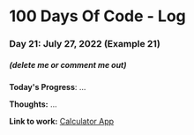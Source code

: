 # 100 Days Of Code - Log

### Day 21: July 27, 2022 (Example 21)
##### (delete me or comment me out)

**Today's Progress**: ...

**Thoughts:** ...

**Link to work:** [Calculator App](https://github.com/username/reponame)
